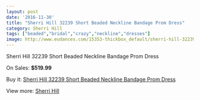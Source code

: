 ```yaml
---
layout: post
date: '2016-11-30'
title: "Sherri Hill 32239 Short Beaded Neckline Bandage Prom Dress"
category: Sherri Hill
tags: ["beaded","bridal","crazy","neckline","dresses"]
image: http://www.eudances.com/15353-thickbox_default/sherri-hill-32239-short-beaded-neckline-bandage-prom-dress.jpg
---
```

Sherri Hill 32239 Short Beaded Neckline Bandage Prom Dress

On Sales: **$519.99**
<a href="https://www.eudances.com/en/sherri-hill/4547-sherri-hill-32239-short-beaded-neckline-bandage-prom-dress.html"><amp-img layout="responsive" width="600" height="600" src="//www.eudances.com/15353-thickbox_default/sherri-hill-32239-short-beaded-neckline-bandage-prom-dress.jpg" alt="Sherri Hill 32239 Short Beaded Neckline Bandage Prom Dress 0" /></a>
<a href="https://www.eudances.com/en/sherri-hill/4547-sherri-hill-32239-short-beaded-neckline-bandage-prom-dress.html"><amp-img layout="responsive" width="600" height="600" src="//www.eudances.com/15354-thickbox_default/sherri-hill-32239-short-beaded-neckline-bandage-prom-dress.jpg" alt="Sherri Hill 32239 Short Beaded Neckline Bandage Prom Dress 1" /></a>
<a href="https://www.eudances.com/en/sherri-hill/4547-sherri-hill-32239-short-beaded-neckline-bandage-prom-dress.html"><amp-img layout="responsive" width="600" height="600" src="//www.eudances.com/15355-thickbox_default/sherri-hill-32239-short-beaded-neckline-bandage-prom-dress.jpg" alt="Sherri Hill 32239 Short Beaded Neckline Bandage Prom Dress 2" /></a>
<a href="https://www.eudances.com/en/sherri-hill/4547-sherri-hill-32239-short-beaded-neckline-bandage-prom-dress.html"><amp-img layout="responsive" width="600" height="600" src="//www.eudances.com/15356-thickbox_default/sherri-hill-32239-short-beaded-neckline-bandage-prom-dress.jpg" alt="Sherri Hill 32239 Short Beaded Neckline Bandage Prom Dress 3" /></a>
<a href="https://www.eudances.com/en/sherri-hill/4547-sherri-hill-32239-short-beaded-neckline-bandage-prom-dress.html"><amp-img layout="responsive" width="600" height="600" src="//www.eudances.com/15357-thickbox_default/sherri-hill-32239-short-beaded-neckline-bandage-prom-dress.jpg" alt="Sherri Hill 32239 Short Beaded Neckline Bandage Prom Dress 4" /></a>
<a href="https://www.eudances.com/en/sherri-hill/4547-sherri-hill-32239-short-beaded-neckline-bandage-prom-dress.html"><amp-img layout="responsive" width="600" height="600" src="//www.eudances.com/15358-thickbox_default/sherri-hill-32239-short-beaded-neckline-bandage-prom-dress.jpg" alt="Sherri Hill 32239 Short Beaded Neckline Bandage Prom Dress 5" /></a>

Buy it: [Sherri Hill 32239 Short Beaded Neckline Bandage Prom Dress](https://www.eudances.com/en/sherri-hill/4547-sherri-hill-32239-short-beaded-neckline-bandage-prom-dress.html "Sherri Hill 32239 Short Beaded Neckline Bandage Prom Dress")

View more: [Sherri Hill](https://www.eudances.com/en/80-Sherri-Hill "Sherri Hill")